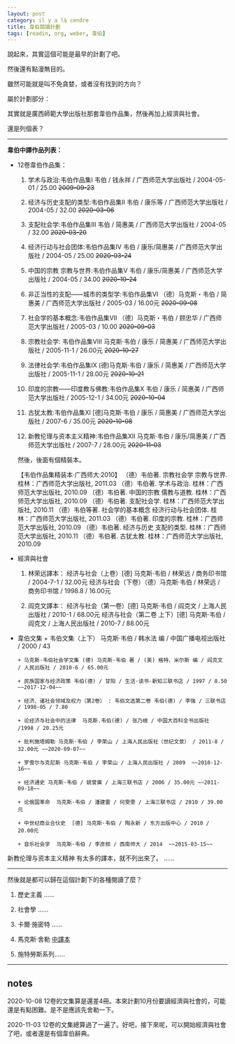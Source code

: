 ```yaml
---
layout: post
category: il y a là cendre
title: 韋伯閱讀計劃
tags: [readin, org, weber, 韋伯]
---
```


說起來，其實這個可能是最早的計劃了吧。

然後還有點漫無目的。

雖然可能就是叫不免貪婪，或者沒有找到的方向？

屬於計劃部分：

其實就是廣西師範大學出版社那套韋伯作品集，然後再加上經濟與社會。

還是列個表？

------

**韋伯中譯作品列表：**

- 12卷韋伯作品集：

  1. 学术与政治:韦伯作品集I 韦伯 / 钱永祥 / 广西师范大学出版社 / 2004-05-01 / 25.00 ~~2009-09-23~~
  
  2. 经济与历史支配的类型:韦伯作品集Ⅱ  韦伯 / 康乐等 / 广西师范大学出版社 / 2004-05 / 32.00  ~~2020-03-06~~
  
  3. 支配社会学:韦伯作品集III 韦伯 / 简惠美 / 广西师范大学出版社 / 2004-05 / 32.00 ~~2020-03-20~~
  
  4. 经济行动与社会团体:韦伯作品集Ⅳ 韦伯 / 康乐/简惠美 / 广西师范大学出版社 / 2004-05 / 25.00 ~~2020-03-24~~
  
  5. 中国的宗教 宗教与世界:韦伯作品集V 韦伯 / 康乐/简惠美 / 广西师范大学出版社 / 2004-05 / 34.00 ~~2020-10-24~~
  
  6. 非正当性的支配——城市的类型学:韦伯作品集VI （德）马克斯・韦伯 / 简惠美 / 广西师范大学出版社 / 2005-03 / 16.00元 ~~2020-09-08~~
  
  7. 社会学的基本概念:韦伯作品集Ⅶ （德）马克斯・韦伯 / 顾忠华 / 广西师范大学出版社 / 2005-03 / 10.00 ~~2020-09-03~~
  
  8. 宗教社会学: 韦伯作品集Ⅷ 马克斯·韦伯 / 康乐 / 简惠美 / 广西师范大学出版社 / 2005-11-1 / 26.00元 ~~2020-10-27~~
  
  9. 法律社会学:韦伯作品集IX (德)马克斯·韦伯 / 康乐 / 简惠美 / 广西师范大学出版社 / 2005-11-1 / 28.00元 ~~2020-10-21~~ 
  
  10. 印度的宗教——印度教与佛教:韦伯作品集X 韦伯 / 康乐 / 简惠美 / 广西师范大学出版社 / 2005-12-1 / 34.00元 ~~2020-10-04~~
  
  11. 古犹太教:韦伯作品集XI [德]马克斯·韦伯 / 康乐 / 简惠美 / 广西师范大学出版社 / 2007-6 / 35.00元 ~~2020-10-08~~
  
  12. 新教伦理与资本主义精神:韦伯作品集Ⅻ 马克斯·韦伯 / 康乐/简惠美 / 广西师范大学出版社 / 2007-7 / 28.00元 ~~2020-11-03~~
  
  然後，後面有個精裝本。
  
  【韦伯作品集精装本·广西师大·2010】
（德）韦伯著. 宗教社会学 宗教与世界. 桂林：广西师范大学出版社, 2011.03
（德）韦伯著. 学术与政治. 桂林：广西师范大学出版社, 2010.09
（德）韦伯著. 中国的宗教 儒教与道教. 桂林：广西师范大学出版社, 2010.09
（德）韦伯著. 支配社会学. 桂林：广西师范大学出版社, 2010.11
（德）韦伯等著. 社会学的基本概念 经济行动与社会团体. 桂林：广西师范大学出版社, 2011.03
（德）韦伯著. 印度的宗教. 桂林：广西师范大学出版社, 2010.09
（德）韦伯著. 经济与历史 支配的类型. 桂林：广西师范大学出版社, 2010.11
（德）韦伯著. 古犹太教. 桂林：广西师范大学出版社, 2010.09
  
- 經濟與社會

  1. 林荣远譯本： 
	  经济与社会（上卷）[德] 马克斯·韦伯 / 林荣远 / 商务印书馆 / 2004-7-1 / 32.00元
	  经济与社会（下卷）（德）马克斯·韦伯 / 林荣远 / 商务印书馆 / 1998.8 / 16.00元
	 
  2. 阎克文譯本：
      经济与社会（第一卷）[德] 马克斯·韦伯 / 阎克文 / 上海人民出版社 / 2010-1 / 68.00元
	  经济与社会（第二卷 上下）[德] 马克斯·韦伯 / 阎克文 / 上海人民出版社 / 2010-7 / 88.00元

- 韋伯文集
      + 韦伯文集（上下） 马克斯·韦伯 / 韩水法 编 / 中国广播电视出版社 / 2000 / 43
	  
      + 马克斯·韦伯社会学文集 (德) 马克斯·韦伯 著 / (美) 格特、米尔斯 编 / 阎克文 / 人民出版社 / 2010-6 / 65.00元

	  + 民族国家与经济政策 韦伯(德) / 甘阳 / 生活·读书·新知三联书店 / 1997 / 8.50  ~~2017-12-04~~
	  
	  + 经济、诸社会领域及权力（第2卷） : 韦伯文选第二卷 韦伯(德) / 李强 / 三联书店 / 1998-05 / 7.80
	  
	  + 论经济与社会中的法律  马克斯.韦伯(德) / 张乃根 / 中国大百科全书出版社 /1998 / 20.25元
	  
	  + 批判施塔姆勒 马克斯·韦伯 / 李荣山 / 上海人民出版社（世纪文景） / 2011-8 / 32.00元 ~~2020-09-07~~
	  
	  + 罗雪尔与克尼斯 马克斯·韦伯 / 李荣山 / 上海人民出版社 / 2009  ~~2010-12-16~~
	  
	  + 经济通史 马克斯·韦伯 / 姚曾廙 / 上海三联书店 / 2006 / 35.00元 ~~2011-09-18~~
	  
	  + 论俄国革命  马克斯·韦伯 / 潘建雷 / 何雯雯 / 上海三联书店 / 2010 / 39.00元
	  
	  + 中世纪商业合伙史  [德] 马克斯·韦伯 / 陶永新 / 东方出版中心 / 2010 / 20.00元 
	  
	  + 音乐社会学  马克斯·韦伯 / 李彦频 / 西南师大 / 2014  ~~2015-03-15~~
	  
新教伦理与资本主义精神 有太多的譯本，就不列出來了。
……

------

然後就是都可以歸在這個計劃下的各種閱讀了麼？

1. 歷史主義
……

2. 社會學
……

3. 卡爾·施密特
……

4. 馬克斯·舍勒 [中譯本](https://vyej.github.io/waiting2del/2020/08/16/)

5. 施特勞斯系列……


------

## notes

2020-10-08  12卷的文集算是還差4冊。本來計劃10月份要讀經濟與社會的，可能還是有點困難。是不是應該先舍勒一下。

2020-11-03  12卷的文集總算過了一遍了。好吧，接下來呢，可以開始經濟與社會了吧，或者還是有個韋伯辭典。

<!-- more -->
